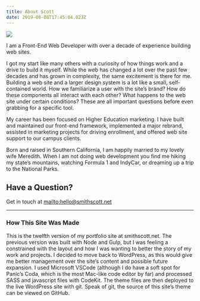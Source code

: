 ```yaml
---
title: About Scott
date: 2019-08-08T17:45:04.023Z
---
```

<img src="/images/uploads/scott.jpg?nf_resize=fit&w=200&h=200" class="alignright profile-image" />

<p class="intro">I am a Front-End Web Developer with over a decade of experience building web sites.</p>

I got my start like many others with a curiosity of how things work and a drive to build it myself. While the web has changed a lot over the past few decades and has grown in complexity, the same excitement is there for me. Building a web site and a larger design system is a lot like a small, self-contained world. How we familiarize a user with the site’s brand? How do these components all interact with each other? What happens to the web site under certain conditions? These are all important questions before even grabbing for a specific tool.

My career has been focused on Higher Education marketing. I have built and maintained our front-end framework, implemented a major rebrand, assisted in marketing projects for driving enrollment, and offered web site support to our campus clients.

Born and raised in Southern California, I am happily married to my lovely wife Meredith. When I am not doing web development you find me hiking my state’s mountains, watching Formula 1 and IndyCar, or dreaming up a trip to the National Parks.

## Have a Question?

Get in touch at <mailto:hello@smithscott.net>

- - -

### How This Site Was Made

This is the twelfth version of my portfolio site at smithscott.net. The previous version was built with Node and Gulp, but I was feeling a constrained with the layout and how I was wanting to better the story of my work and projects. I decided to move back to WordPress, as this would give me better management over the site’s content and possible future expansion. I used Microsoft VSCode (although I do have a soft spot for Panic’s Coda, which is the most Mac-like code editor by far) and processed SASS and javascript files with CodeKit. The theme files are then deployed to the live WordPress site with git. Speak of git, the source of this site’s theme can be viewed on GitHub.
